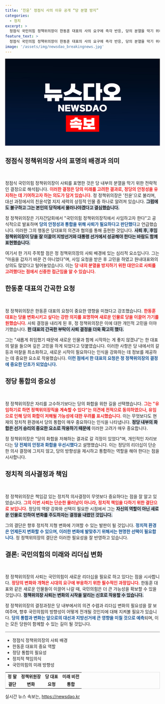 ```yaml
---
title: ‘친윤’ 정점식 사의 이유 공개 “당 분열 방지”
categories:
  - 정치
excerpt: >
  정점식 국민의힘 정책위의장이 한동훈 대표의 사의 요구에 즉각 반응, 당의 분열을 막기 위해 사퇴하기로 결정했다며 기자 간담회에서 공식 발표. 새로운 리더십으로의 변화를 강조하며 향후 선거 승리를 기원했다. 클릭을 통해 이 단호한 결심의 이면을 확인해보세요!
feature_text: >
  정점식 국민의힘 정책위의장이 한동훈 대표의 사의 요구에 즉각 반응, 당의 분열을 막기 위해 사퇴하기로 결정했다며 기자 간담회에서 공식 발표. 새로운 리더십으로의 변화를 강조하며 향후 선거 승리를 기원했다. 클릭을 통해 이 단호한 결심의 이면을 확인해보세요!
image: '/assets/img/newsdao_breakingnews.jpg'
---
```


<p><img src="/assets/img/newsdao_breakingnews.jpg" alt="bookingtag 속보" /></p>

<h2 data-ke-size="size26">정점식 정책위의장 사의 표명의 배경과 의미</h2>

<p data-ke-size="size16">&nbsp;</p>

<p>정점식 국민의힘 정책위의장이 사퇴를 표명한 것은 당 내부의 분열을 막기 위한 전략적인 결정으로 해석됩니다. <b><span style="color: #ee2323;">이러한 결정은 당의 미래를 고려한 결과로, 정당의 안정성을 유지하는 데 기여하고자 하는 의도가 담겨 있습니다.</span></b> 정 정책위의장은 '친윤'으로 불리며, 대선 과정에서의 친윤석열 지지 세력의 상징적 인물 중 하나로 알려져 있습니다. <b><span style="background-color: #21538527;">그럼에도 불구하고 그는 본인의 당직에서 물러나야겠다고 결심했습니다.</span></b></p>

<p>정 정책위의장은 기자간담회에서 "국민의힘 정책위의장직에서 사임하고자 한다"고 공식적으로 발표하며 <b><span style="color: #1a5490;">당의 안정성과 통합을 위해 사퇴가 필요하다고 판단했다</span></b>고 언급했습니다. 이러한 그의 행동은 당대표의 의견과 협의를 통해 출현한 것입니다. <b><span style="background-color: #21538527;">사퇴 후, 후임 정책위의장이 당을 잘 이끌어 지방선거와 대통령 선거에서 성공해야 한다는 바람도 함께 표현했습니다.</span></b></p>

<p>여기서 한 가지 주목할 점은 정 정책위의장의 사퇴 배경에 있는 심리적 요소입니다. 그는 "마음을 갑자기 바꾼 건 아니었다"며, 사임 요청을 받은 후 고민을 하였고 원내대표와의 상의도 많았다고 털어놓았습니다. 이는 <b><span style="color: #ee2323;">당 내의 분열을 방지하기 위한 대안으로 사퇴를 고려했다는 점에서 신중한 접근임을 알 수 있습니다.</span></b></p>

<h2 data-ke-size="size26">한동훈 대표의 간곡한 요청</h2>

<p data-ke-size="size16">&nbsp;</p>

<p>정 정책위의장은 한동훈 대표의 요청이 중요한 영향을 미쳤다고 강조했습니다. <b><span style="color: #ee2323;">한동훈 대표는 당을 변화시키고 싶다는 강한 의지를 표명하며 새로운 인물로 당을 이끌어 가기를 원했습니다.</span></b> 사퇴 결정을 내리게 된 후, 정 정책위의장은 이에 대한 개인적 고민을 이야기했습니다. <b><span style="background-color: #21538527;">한 대표의 간곡한 부탁이 사퇴 결정을 더욱 확고히 했다.</span></b></p>

<p>그는 "새롭게 취임했기 때문에 새로운 인물과 함께 시작하는 게 좋지 않겠냐"는 한 대표의 말을 들으며 깊은 고민을 하게 되었다고 덧붙였습니다. 이러한 사항은 당 내에서의 갈등과 마찰을 최소화하고, 새로운 시작이 필요하다는 인식을 강화하는 데 정보를 제공하는 데 중요한 요소로 작용했습니다. <b><span style="color: #1a5490;">이런 점에서 한 대표의 요청은 정 정책위의장의 결정에 중요한 단초가 되었습니다.</span></b></p>

<h2 data-ke-size="size26">정당 통합의 중요성</h2>

<p data-ke-size="size16">&nbsp;</p>

<p>정 정책위의장은 자리를 고수하기보다는 당의 화합을 위한 길을 선택했습니다. <b><span style="color: #ee2323;">그는 "유임하기로 하면 정책위의장직을 계속할 수 있다"는 의견에 전적으로 동의하였으나, 유임으로 인해 당의 화합이 저해될 가능성에 대한 우려를 표시했습니다.</span></b> 이는 무엇보다도 현재의 정치적 환경에서 당의 통합이 매우 중요하다는 인식을 나타냅니다. <b><span style="background-color: #21538527;">정당 내부의 화합은 선거 승리의 중요한 요소로 작용하기 때문에</span></b> 이러한 고려가 매우 중요합니다.</p>

<p>정 정책위의장은 "당의 화합을 저해하는 결과로 갈 걱정이 있었다"며, 개인적인 자리보다는 <b><span style="color: #1a5490;">당 전체의 안정과 화합을 우선시했다</span></b>고 설명했습니다. 이는 정당의 리더십이 단순한 의사 결정에 그치지 않고, 당의 방향성을 제시하고 통합하는 역할을 해야 한다는 점을 시사합니다.</p>

<h2 data-ke-size="size26">정치적 의사결정과 책임</h2>

<p data-ke-size="size16">&nbsp;</p>

<p>정 정책위의장은 책임감 있는 정치적 의사결정이 무엇보다 중요하다는 점을 잘 알고 있었습니다. <b><span style="color: #ee2323;">그의 이번 사퇴는 단순한 물러남이 아니라, 정치적 책임을 다하기 위한 결단으로 보입니다.</span></b> 정당의 역량 강화와 선택이 필요한 시점에서 그는 <b><span style="background-color: #21538527;">자신의 역할이 아닌 새로운 인물로 인하여 변화를 주도하자는 결정을 내렸던 것입니다.</span></b> </p>

<p>그의 결단은 향후 정치적 지형 변화에 기여할 수 있는 발판이 될 것입니다. <b><span style="color: #1a5490;">정치적 환경은 언제든지 변화할 수 있으며, 이러한 변화에 발맞추기 위해서는 현명한 선택이 필요합니다.</span></b> 정 정책위의장의 결단은 이러한 필요성을 잘 반영하고 있습니다.</p>

<h2 data-ke-size="size26">결론: 국민의힘의 미래와 리더십 변화</h2>

<p data-ke-size="size16">&nbsp;</p>

<p>정 정책위의장의 사퇴는 국민의힘이 새로운 리더십을 필요로 하고 있다는 점을 시사합니다. <b><span style="color: #ee2323;">정당의 변화와 개혁은 시대의 요구에 부응하기 위한 필수적인 과정입니다.</span></b> 한동훈 대표와 같은 새로운 인물들이 이끌어 나갈 때, 국민의힘은 더 큰 가능성을 확보할 수 있을 것입니다. <b><span style="background-color: #21538527;">정책위의장 사퇴는 변화의 시작을 알리는 신호로 작용할 수 있습니다.</span></b></p>

<p>정 정책위의장의 결정과정은 당 내부에서의 의견 수렴과 리더십 변화의 필요성을 잘 보여주며, 향후 국민의힘의 방향성이 어떻게 전개될 것인지에 대해 지켜볼 필요가 있습니다. <b><span style="color: #1a5490;">당의 통합과 변화는 앞으로의 대선과 지방선거에 큰 영향을 미칠 것으로 예측</span></b>되며, 이는 모든 당원이 함께할 수 있는 길이 될 것입니다. </p>

<hr style="height: 5px; background-color: #ddd; border: none;" />

<ul>
<li>정점식 정책위의장의 사퇴 배경</li>
<li>한동훈 대표의 중요 역할</li>
<li>정당 통합의 필요성</li>
<li>정치적 책임의식</li>
<li>국민의힘의 미래 방향성</li>
</ul>

<table style="border-collapse: collapse; width: 100%; border: 1px solid #ddd;">
<tr>
<td style="text-align: center; height: 17px;"><b>정 말</b></td>
<td style="text-align: center; height: 17px;"><b>정책위원장</b></td>
<td style="text-align: center; height: 17px;"><b>당 대표</b></td>
<td style="text-align: center; height: 17px;"><b>미래 비전</b></td>
</tr>
<tr>
<td style="text-align: center; height: 17px;"><b>결단</b></td>
<td style="text-align: center; height: 17px;"><b>변화</b></td>
<td style="text-align: center; height: 17px;"><b>요청</b></td>
<td style="text-align: center; height: 17px;"><b>통합</b></td>
</tr>
</table>

<p data-ke-size="size16"></p>
실시간 뉴스 속보는, <a href="https://newsdao.kr" rel="dofollow">https://newsdao.kr</a>


